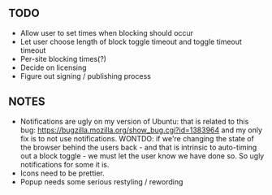 ## TODO

* Allow user to set times when blocking should occur
* Let user choose length of block toggle timeout and toggle timeout timeout
* Per-site blocking times(?)
* Decide on licensing
* Figure out signing / publishing process

## NOTES

* Notifications are ugly on my version of Ubuntu: that is related to this bug:
https://bugzilla.mozilla.org/show_bug.cgi?id=1383964 and my only fix is to not use notifications. WONTDO: if we're changing the state of the browser behind the users back - and that is intrinsic to auto-timing out a block toggle - we must let the user know we have done so. So ugly notifications for some it is.
* Icons need to be prettier.
* Popup needs some serious restyling / rewording
